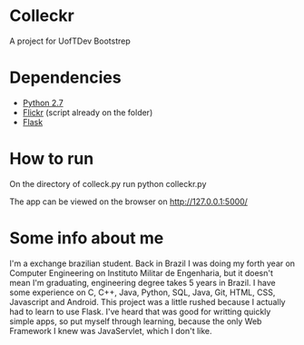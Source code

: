 Colleckr
========

A project for UofTDev Bootstrep


Dependencies
============
- [Python 2.7](https://www.python.org/downloads/)
- [Flickr](https://code.google.com/p/flickrpy/) (script already on the folder) 
- [Flask](http://flask.pocoo.org/)

How to run
==========
On the directory of colleck.py run
python colleckr.py

The app can be viewed on the browser on http://127.0.0.1:5000/

Some info about me
==================
I'm a exchange brazilian student. Back in Brazil I was doing my forth year on Computer Engineering on Instituto Militar de Engenharia, but it doesn't mean I'm graduating, engineering degree takes 5 years in Brazil.
I have some experience on C, C++, Java, Python, SQL, Java, Git, HTML, CSS, Javascript and Android.
This project was a little rushed because I actually had to learn to use Flask. I've heard that was good for writting quickly simple apps, so put myself through learning, because the only Web Framework I knew was JavaServlet, which I don't like.
